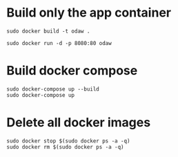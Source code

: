 # Build only the app container

```
sudo docker build -t odaw .
```

```
sudo docker run -d -p 8080:80 odaw
```

# Build docker compose

```
sudo docker-compose up --build
sudo docker-compose up
```


# Delete all docker images

```
sudo docker stop $(sudo docker ps -a -q)
sudo docker rm $(sudo docker ps -a -q)
```
